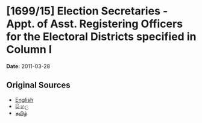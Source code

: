# [1699/15] Election Secretaries - Appt. of Asst. Registering Officers for the Electoral Districts specified in Column I

**Date:** 2011-03-28

## Original Sources

- [English](https://documents.gov.lk/view/extra-gazettes/2011/3/1699-15_E.pdf)
- [සිංහල](https://documents.gov.lk/view/extra-gazettes/2011/3/1699-15_S.pdf)
- [தமிழ்](https://documents.gov.lk/view/extra-gazettes/2011/3/1699-15_T.pdf)
